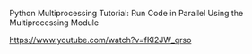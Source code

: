 Python Multiprocessing Tutorial: Run Code in Parallel Using the Multiprocessing Module

https://www.youtube.com/watch?v=fKl2JW_qrso